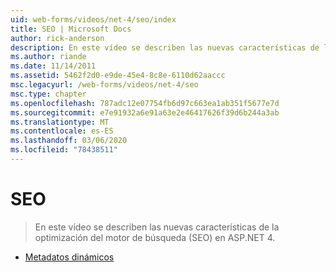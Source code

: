 ```yaml
---
uid: web-forms/videos/net-4/seo/index
title: SEO | Microsoft Docs
author: rick-anderson
description: En este vídeo se describen las nuevas características de la optimización del motor de búsqueda (SEO) en ASP.NET 4.
ms.author: riande
ms.date: 11/14/2011
ms.assetid: 5462f2d0-e9de-45e4-8c8e-6110d62aaccc
msc.legacyurl: /web-forms/videos/net-4/seo
msc.type: chapter
ms.openlocfilehash: 787adc12e07754fb6d97c663ea1ab351f5677e7d
ms.sourcegitcommit: e7e91932a6e91a63e2e46417626f39d6b244a3ab
ms.translationtype: MT
ms.contentlocale: es-ES
ms.lasthandoff: 03/06/2020
ms.locfileid: "78438511"
---
```

# <a name="seo"></a>SEO

> En este vídeo se describen las nuevas características de la optimización del motor de búsqueda (SEO) en ASP.NET 4.

- [Metadatos dinámicos](aspnet-4-quick-hit-dynamic-metadata.md)
